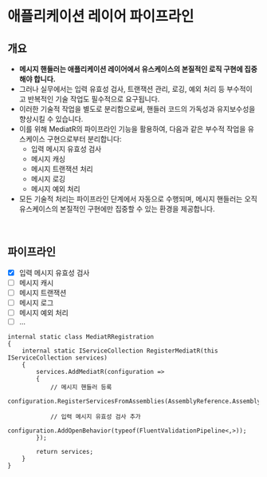 # 애플리케이션 레이어 파이프라인

## 개요
- **메시지 핸들러는 애플리케이션 레이어에서 유스케이스의 본질적인 로직 구현에 집중해야 합니다.**
- 그러나 실무에서는 입력 유효성 검사, 트랜잭션 관리, 로깅, 예외 처리 등 부수적이고 반복적인 기술 작업도 필수적으로 요구됩니다.
- 이러한 기술적 작업을 별도로 분리함으로써, 핸들러 코드의 가독성과 유지보수성을 향상시킬 수 있습니다.
- 이를 위해 MediatR의 파이프라인 기능을 활용하여, 다음과 같은 부수적 작업을 유스케이스 구현으로부터 분리합니다:
  - 입력 메시지 유효성 검사
  - 메시지 캐싱
  - 메시지 트랜잭션 처리
  - 메시지 로깅
  - 메시지 예외 처리
- 모든 기술적 처리는 파이프라인 단계에서 자동으로 수행되며, 메시지 핸들러는 오직 유스케이스의 본질적인 구현에만 집중할 수 있는 환경을 제공합니다.

<br/>

## 파이프라인
- [x] 입력 메시지 유효성 검사
- [ ] 메시지 캐시
- [ ] 메시지 트랜잭션
- [ ] 메시지 로그
- [ ] 메시지 예외 처리
- [ ] ...

```
internal static class MediatRRegistration
{
    internal static IServiceCollection RegisterMediatR(this IServiceCollection services)
    {
        services.AddMediatR(configuration =>
        {
            // 메시지 핸들러 등록
            configuration.RegisterServicesFromAssemblies(AssemblyReference.Assembly);

            // 입력 메시지 유효성 검사 추가
            configuration.AddOpenBehavior(typeof(FluentValidationPipeline<,>));
        });

        return services;
    }
}
```